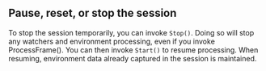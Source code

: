 ## Pause, reset, or stop the session

To stop the session temporarily, you can invoke `Stop()`. Doing so will stop any watchers and environment processing, even if you invoke ProcessFrame(). You can then invoke `Start()` to resume processing. When resuming, environment data already captured in the session is maintained.
